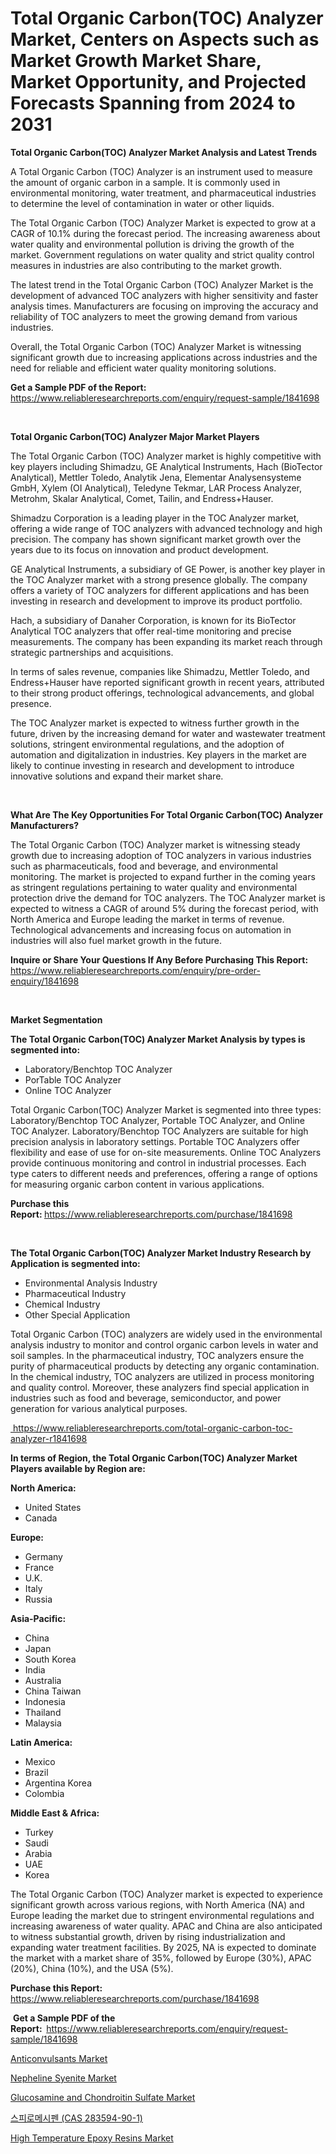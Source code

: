 <p><h1>Total Organic Carbon(TOC) Analyzer Market, Centers on Aspects such as Market Growth Market Share, Market Opportunity, and Projected Forecasts Spanning from 2024 to 2031</h1></p><p><strong>Total Organic Carbon(TOC) Analyzer Market Analysis and Latest Trends</strong></p>
<p><p>A Total Organic Carbon (TOC) Analyzer is an instrument used to measure the amount of organic carbon in a sample. It is commonly used in environmental monitoring, water treatment, and pharmaceutical industries to determine the level of contamination in water or other liquids.</p><p>The Total Organic Carbon (TOC) Analyzer Market is expected to grow at a CAGR of 10.1% during the forecast period. The increasing awareness about water quality and environmental pollution is driving the growth of the market. Government regulations on water quality and strict quality control measures in industries are also contributing to the market growth.</p><p>The latest trend in the Total Organic Carbon (TOC) Analyzer Market is the development of advanced TOC analyzers with higher sensitivity and faster analysis times. Manufacturers are focusing on improving the accuracy and reliability of TOC analyzers to meet the growing demand from various industries.</p><p>Overall, the Total Organic Carbon (TOC) Analyzer Market is witnessing significant growth due to increasing applications across industries and the need for reliable and efficient water quality monitoring solutions.</p></p>
<p><strong>Get a Sample PDF of the Report:&nbsp;</strong> <a href="https://www.reliableresearchreports.com/enquiry/request-sample/1841698">https://www.reliableresearchreports.com/enquiry/request-sample/1841698</a></p>
<p>&nbsp;</p>
<p><strong>Total Organic Carbon(TOC) Analyzer Major Market Players</strong></p>
<p><p>The Total Organic Carbon (TOC) Analyzer market is highly competitive with key players including Shimadzu, GE Analytical Instruments, Hach (BioTector Analytical), Mettler Toledo, Analytik Jena, Elementar Analysensysteme GmbH, Xylem (OI Analytical), Teledyne Tekmar, LAR Process Analyzer, Metrohm, Skalar Analytical, Comet, Tailin, and Endress+Hauser.</p><p>Shimadzu Corporation is a leading player in the TOC Analyzer market, offering a wide range of TOC analyzers with advanced technology and high precision. The company has shown significant market growth over the years due to its focus on innovation and product development.</p><p>GE Analytical Instruments, a subsidiary of GE Power, is another key player in the TOC Analyzer market with a strong presence globally. The company offers a variety of TOC analyzers for different applications and has been investing in research and development to improve its product portfolio.</p><p>Hach, a subsidiary of Danaher Corporation, is known for its BioTector Analytical TOC analyzers that offer real-time monitoring and precise measurements. The company has been expanding its market reach through strategic partnerships and acquisitions.</p><p>In terms of sales revenue, companies like Shimadzu, Mettler Toledo, and Endress+Hauser have reported significant growth in recent years, attributed to their strong product offerings, technological advancements, and global presence.</p><p>The TOC Analyzer market is expected to witness further growth in the future, driven by the increasing demand for water and wastewater treatment solutions, stringent environmental regulations, and the adoption of automation and digitalization in industries. Key players in the market are likely to continue investing in research and development to introduce innovative solutions and expand their market share.</p></p>
<p>&nbsp;</p>
<p><strong>What Are The Key Opportunities For Total Organic Carbon(TOC) Analyzer Manufacturers?</strong></p>
<p><p>The Total Organic Carbon (TOC) Analyzer market is witnessing steady growth due to increasing adoption of TOC analyzers in various industries such as pharmaceuticals, food and beverage, and environmental monitoring. The market is projected to expand further in the coming years as stringent regulations pertaining to water quality and environmental protection drive the demand for TOC analyzers. The TOC Analyzer market is expected to witness a CAGR of around 5% during the forecast period, with North America and Europe leading the market in terms of revenue. Technological advancements and increasing focus on automation in industries will also fuel market growth in the future.</p></p>
<p><strong>Inquire or Share Your Questions If Any Before Purchasing This Report:</strong> <a href="https://www.reliableresearchreports.com/enquiry/pre-order-enquiry/1841698">https://www.reliableresearchreports.com/enquiry/pre-order-enquiry/1841698</a></p>
<p>&nbsp;</p>
<p><strong>Market Segmentation</strong></p>
<p><strong>The Total Organic Carbon(TOC) Analyzer Market Analysis by types is segmented into:</strong></p>
<p><ul><li>Laboratory/Benchtop TOC Analyzer</li><li>PorTable TOC Analyzer</li><li>Online TOC Analyzer</li></ul></p>
<p><p>Total Organic Carbon(TOC) Analyzer Market is segmented into three types: Laboratory/Benchtop TOC Analyzer, Portable TOC Analyzer, and Online TOC Analyzer. Laboratory/Benchtop TOC Analyzers are suitable for high precision analysis in laboratory settings. Portable TOC Analyzers offer flexibility and ease of use for on-site measurements. Online TOC Analyzers provide continuous monitoring and control in industrial processes. Each type caters to different needs and preferences, offering a range of options for measuring organic carbon content in various applications.</p></p>
<p><strong>Purchase this Report:&nbsp;</strong><a href="https://www.reliableresearchreports.com/purchase/1841698">https://www.reliableresearchreports.com/purchase/1841698</a></p>
<p>&nbsp;</p>
<p><strong>The Total Organic Carbon(TOC) Analyzer Market Industry Research by Application is segmented into:</strong></p>
<p><ul><li>Environmental Analysis Industry</li><li>Pharmaceutical Industry</li><li>Chemical Industry</li><li>Other Special Application</li></ul></p>
<p><p>Total Organic Carbon (TOC) analyzers are widely used in the environmental analysis industry to monitor and control organic carbon levels in water and soil samples. In the pharmaceutical industry, TOC analyzers ensure the purity of pharmaceutical products by detecting any organic contamination. In the chemical industry, TOC analyzers are utilized in process monitoring and quality control. Moreover, these analyzers find special application in industries such as food and beverage, semiconductor, and power generation for various analytical purposes.</p></p>
<p><a href="https://www.reliableresearchreports.com/total-organic-carbon-toc-analyzer-r1841698">&nbsp;https://www.reliableresearchreports.com/total-organic-carbon-toc-analyzer-r1841698</a></p>
<p><strong>In terms of Region, the Total Organic Carbon(TOC) Analyzer Market Players available by Region are:</strong></p>
<p>
    <p> <strong> North America: </strong>
        <ul>
            <li>United States</li>
            <li>Canada</li>
        </ul>
        </p> 
    <p> <strong> Europe: </strong>
        <ul>
            <li>Germany</li>
            <li>France</li>
            <li>U.K.</li>
            <li>Italy</li>
            <li>Russia</li>
        </ul>
        </p> 
    <p> <strong> Asia-Pacific: </strong>
        <ul>
            <li>China</li>
            <li>Japan</li>
            <li>South Korea</li>
            <li>India</li>
            <li>Australia</li>
            <li>China Taiwan</li>
            <li>Indonesia</li>
            <li>Thailand</li>
            <li>Malaysia</li>
        </ul>
        </p> 
    <p> <strong> Latin America: </strong>
        <ul>
            <li>Mexico</li>
            <li>Brazil</li>
            <li>Argentina Korea</li>
            <li>Colombia</li>
        </ul>
        </p> 
    <p> <strong> Middle East & Africa: </strong>
        <ul>
            <li>Turkey</li>
            <li>Saudi</li>
            <li>Arabia</li>
            <li>UAE</li>
            <li>Korea</li>
        </ul>
    </p>
    </p>
<p><p>The Total Organic Carbon (TOC) Analyzer market is expected to experience significant growth across various regions, with North America (NA) and Europe leading the market due to stringent environmental regulations and increasing awareness of water quality. APAC and China are also anticipated to witness substantial growth, driven by rising industrialization and expanding water treatment facilities. By 2025, NA is expected to dominate the market with a market share of 35%, followed by Europe (30%), APAC (20%), China (10%), and the USA (5%).</p></p>
<p><strong>Purchase this Report: </strong><a href="https://www.reliableresearchreports.com/purchase/1841698">https://www.reliableresearchreports.com/purchase/1841698</a></p>
<p>&nbsp;<strong>Get a Sample PDF of the Report:&nbsp;&nbsp;</strong><a href="https://www.reliableresearchreports.com/enquiry/request-sample/1841698">https://www.reliableresearchreports.com/enquiry/request-sample/1841698</a></p>
<p><strong></strong></p>
<p><p><a href="https://github.com/Paul14Anderson63/Market-Research-Report-List-5/blob/main/anticonvulsants-market.md">Anticonvulsants Market</a></p><p><a href="https://www.linkedin.com/pulse/insights-nepheline-syenite-market-share-competitive-oijqc">Nepheline Syenite Market</a></p><p><a href="https://github.com/guneycigdem35/Market-Research-Report-List-4/blob/main/glucosamine-and-chondroitin-sulfate-market.md">Glucosamine and Chondroitin Sulfate Market</a></p><p><a href="https://github.com/vskv4779xr1/Market-Research-Report-List-3/blob/main/5708521101288.md">스피로메시펜 (CAS 283594-90-1)</a></p><p><a href="https://www.linkedin.com/pulse/insights-high-temperature-epoxy-resins-market-size-which-expanding-gtl0c">High Temperature Epoxy Resins Market</a></p></p>